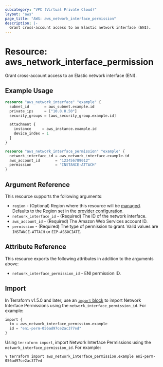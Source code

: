 ```yaml
---
subcategory: "VPC (Virtual Private Cloud)"
layout: "aws"
page_title: "AWS: aws_network_interface_permission"
description: |-
  Grant cross-account access to an Elastic network interface (ENI).
---
```


# Resource: aws_network_interface_permission

Grant cross-account access to an Elastic network interface (ENI).

## Example Usage

```terraform
resource "aws_network_interface" "example" {
  subnet_id       = aws_subnet.example.id
  private_ips     = ["10.0.0.50"]
  security_groups = [aws_security_group.example.id]

  attachment {
    instance     = aws_instance.example.id
    device_index = 1
  }
}

resource "aws_network_interface_permission" "example" {
  network_interface_id = aws_network_interface.example.id
  aws_account_id       = "123456789012"
  permission           = "INSTANCE-ATTACH"
}
```

## Argument Reference

This resource supports the following arguments:

* `region` - (Optional) Region where this resource will be [managed](https://docs.aws.amazon.com/general/latest/gr/rande.html#regional-endpoints). Defaults to the Region set in the [provider configuration](https://registry.terraform.io/providers/hashicorp/aws/latest/docs#aws-configuration-reference).
* `network_interface_id` - (Required) The ID of the network interface.
* `aws_account_id` - (Required) The Amazon Web Services account ID.
* `permission` - (Required) The type of permission to grant. Valid values are `INSTANCE-ATTACH` or `EIP-ASSOCIATE`.

## Attribute Reference

This resource exports the following attributes in addition to the arguments above:

* `network_interface_permission_id` - ENI permission ID.

## Import

In Terraform v1.5.0 and later, use an [`import` block](https://developer.hashicorp.com/terraform/language/import) to import Network Interface Permissions using the `network_interface_permission_id`. For example:

```terraform
import {
  to = aws_network_interface_permission.example
  id = "eni-perm-056ad97ce2ac377ed"
}
```

Using `terraform import`, import Network Interface Permissions using the `network_interface_permission_id`. For example:

```console
% terraform import aws_network_interface_permission.example eni-perm-056ad97ce2ac377ed
```
